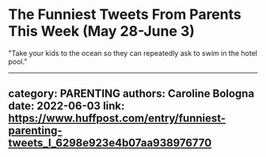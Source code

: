 # The Funniest Tweets From Parents This Week (May 28-June 3)

"Take your kids to the ocean so they can repeatedly ask to swim in the hotel pool."

---
category: PARENTING
authors: Caroline Bologna
date: 2022-06-03
link: https://www.huffpost.com/entry/funniest-parenting-tweets_l_6298e923e4b07aa938976770
---
